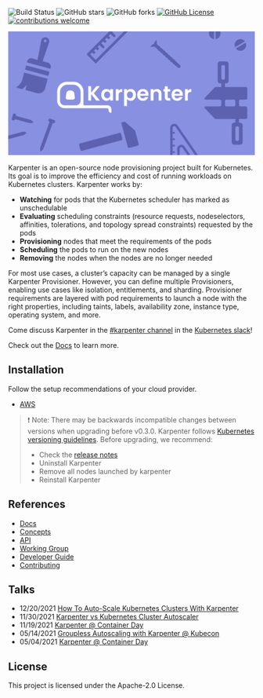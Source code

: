 ![Build Status](https://img.shields.io/github/workflow/status/aws/karpenter/CI/main)
![GitHub stars](https://img.shields.io/github/stars/aws/karpenter)
![GitHub forks](https://img.shields.io/github/forks/aws/karpenter)
[![GitHub License](https://img.shields.io/badge/License-Apache%202.0-ff69b4.svg)](https://github.com/aws/karpenter/blob/main/LICENSE)
[![contributions welcome](https://img.shields.io/badge/contributions-welcome-brightgreen.svg?style=flat)](https://github.com/aws/karpenter/issues)

![](website/static/banner.png)

Karpenter is an open-source node provisioning project built for Kubernetes.
Its goal is to improve the efficiency and cost of running workloads on Kubernetes clusters.
Karpenter works by:

* **Watching** for pods that the Kubernetes scheduler has marked as unschedulable
* **Evaluating** scheduling constraints (resource requests, nodeselectors, affinities, tolerations, and topology spread constraints) requested by the pods
* **Provisioning** nodes that meet the requirements of the pods
* **Scheduling** the pods to run on the new nodes
* **Removing** the nodes when the nodes are no longer needed

For most use cases, a cluster’s capacity can be managed by a single Karpenter Provisioner.
However, you can define multiple Provisioners, enabling use cases like isolation, entitlements, and sharding.
Provisioner requirements are layered with pod requirements to launch a node with the right properties, including taints, labels, availability zone, instance type, operating system, and more.

Come discuss Karpenter in the [#karpenter channel](https://kubernetes.slack.com/archives/C02SFFZSA2K) in the [Kubernetes slack](https://slack.k8s.io/)!

Check out the [Docs](https://karpenter.sh/) to learn more.

## Installation

Follow the setup recommendations of your cloud provider.
- [AWS](https://karpenter.sh/docs/getting-started/)

> ❗ Note: There may be backwards incompatible changes between versions when upgrading before v0.3.0. Karpenter follows [Kubernetes versioning guidelines](https://kubernetes.io/docs/concepts/overview/kubernetes-api/#api-changes). Before upgrading, we recommend:
> - Check the [release notes](https://github.com/aws/karpenter/releases)
> - Uninstall Karpenter
> - Remove all nodes launched by karpenter
> - Reinstall Karpenter

## References
- [Docs](https://karpenter.sh/docs/)
- [Concepts](https://karpenter.sh/docs/concepts/)
- [API](https://karpenter.sh/docs/provisioner/)
- [Working Group](WORKING_GROUP.md)
- [Developer Guide](https://karpenter.sh/docs/development-guide/)
- [Contributing](CONTRIBUTING.md)

## Talks
- 12/20/2021 [How To Auto-Scale Kubernetes Clusters With Karpenter](https://youtu.be/C-2v7HT-uSA)
- 11/30/2021 [Karpenter vs Kubernetes Cluster Autoscaler](https://youtu.be/3QsVRHVdOnM)
- 11/19/2021 [Karpenter @ Container Day](https://youtu.be/qxWJRUF6JJc)
- 05/14/2021 [Groupless Autoscaling with Karpenter @ Kubecon](https://www.youtube.com/watch?v=43g8uPohTgc)
- 05/04/2021 [Karpenter @ Container Day](https://youtu.be/MZ-4HzOC_ac?t=7137)

## License
This project is licensed under the Apache-2.0 License.
